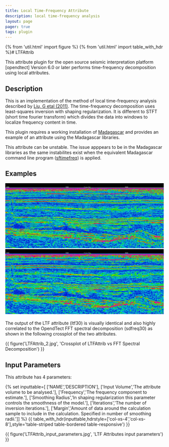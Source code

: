 ```yaml
---
title: Local Time-Frequency Attribute
description: local time-frequency analysis
layout: page
pager: true
tags: plugin
---
```


{% from 'util.html' import figure %}
{% from 'util.html' import table_with_hdr %}# LTFAttrib

This attribute plugin for the open source seismic interpretation platform [opendtect] Version 6.0 or later performs time-frequency decomposition using local attributes.

## Description

This is an implementation of the method of local time-frequency analysis described by [Liu, G etal (2011)](http://library.seg.org/doi/abs/10.1190/geo2010-0185.1 "Time-frequency analysis of seismic data using local attributes. Guochang Liu, Sergey Fomel, and Xiaohong Chen. GEOPHYSICS 2011 76:6, P23-P34"). The time-frequency decomposition uses least-squares inversion with shaping regularization. It is different to STFT (short time fourier transform) which divides the data into windows to  localize frequency content in time.

This plugin requires a working installation of <a href="http://www.ahay.org/" target="_blank">Madagascar</a> and provides an example of an attribute using the Madagascar libraries.

This attribute can be unstable. The issue apppears to be in the Madagascar libraries as the same instabilites exist when the equivalent Madagascar command line program (<a href="http://www.reproducibility.org/RSF/sftimefreq.html" target="_blank">sftimefreq</a>) is applied.

## Examples

<div class="juxtapose">
    <img src="images/LTFAttrib_sd.jpg" data-label="FFT Spectral Decomposition (30Hz +/-28ms window)" />
    <img src="images/LTFAttrib_1.jpg"  data-label="Local time-frequency attribute (30Hz 7 sample smoothing radius)"/>
</div>
<br/>
The output of the LTF attribute (ltf30) is visually identical and also highly correlated to the OpendTect FFT spectral decomposition (sdfreq30) as shown in the following crossplot of the two attributes.

{{ figure('LTFAttrib_2.jpg', 'Crossplot of LTFAttrib vs FFT Spectral Decomposition') }}

## Input Parameters

This attribute has 4 parameters:

{% set inputtable=[
['NAME','DESCRIPTION'],
['Input Volume','The attribute volume to be analysed.'],
['Frequency','The frequency component to estimate.'],
['Smoothing Radius','In shaping regularization this parameter controls the smoothness of the model.'],
['Iterations','The number of inversion iterations.'],
['Margin','Amount of data around the calculation sample to include in the calculation. Specified in number of smoothing radii.']]
%}
{{ table_with_hdr(inputtable,hdrstyle=['col-xs-4','col-xs-8'],style='table-striped table-bordered table-responsive') }}

{{ figure('LTFAttrib_input_parameters.jpg', 'LTF Attributes input parameters') }}
    



